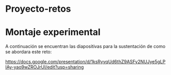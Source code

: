 # Proyecto-retos

# Montaje experimental
A continuación se encuentran las diapositivas para la sustentación de como se abordara este reto:

https://docs.google.com/presentation/d/1ksRyvqUd6thZ9ASFy2NUJye5gLPIAy-yao9wZROJrUI/edit?usp=sharing
